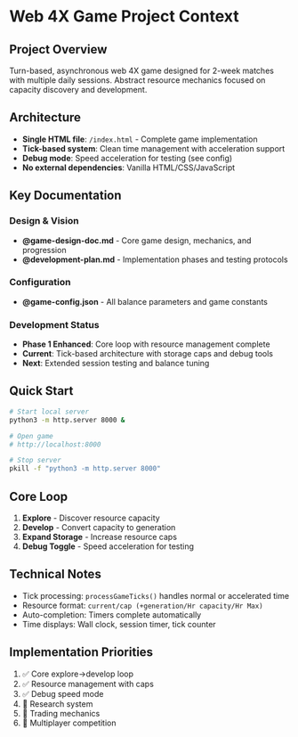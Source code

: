 # Web 4X Game Project Context

## Project Overview
Turn-based, asynchronous web 4X game designed for 2-week matches with multiple daily sessions. Abstract resource mechanics focused on capacity discovery and development.

## Architecture
- **Single HTML file**: `/index.html` - Complete game implementation
- **Tick-based system**: Clean time management with acceleration support
- **Debug mode**: Speed acceleration for testing (see config)
- **No external dependencies**: Vanilla HTML/CSS/JavaScript

## Key Documentation

### Design & Vision
- **@game-design-doc.md** - Core game design, mechanics, and progression
- **@development-plan.md** - Implementation phases and testing protocols

### Configuration
- **@game-config.json** - All balance parameters and game constants

### Development Status
- **Phase 1 Enhanced**: Core loop with resource management complete
- **Current**: Tick-based architecture with storage caps and debug tools
- **Next**: Extended session testing and balance tuning

## Quick Start
```bash
# Start local server
python3 -m http.server 8000 &

# Open game
# http://localhost:8000

# Stop server
pkill -f "python3 -m http.server 8000"
```

## Core Loop
1. **Explore** - Discover resource capacity
2. **Develop** - Convert capacity to generation
3. **Expand Storage** - Increase resource caps
4. **Debug Toggle** - Speed acceleration for testing

## Technical Notes
- Tick processing: `processGameTicks()` handles normal or accelerated time
- Resource format: `current/cap (+generation/Hr capacity/Hr Max)`
- Auto-completion: Timers complete automatically
- Time displays: Wall clock, session timer, tick counter

## Implementation Priorities
1. ✅ Core explore→develop loop
2. ✅ Resource management with caps
3. ✅ Debug speed mode
4. 🔄 Research system
5. 🔄 Trading mechanics
6. 🔄 Multiplayer competition